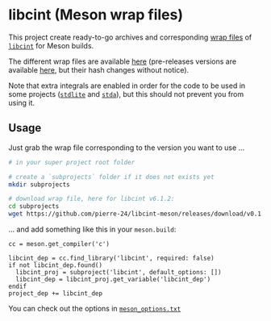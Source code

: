 # libcint (Meson wrap files)

This project create ready-to-go archives and corresponding [wrap files](https://mesonbuild.com/Wrap-dependency-system-manual.html) of [`libcint`](https://github.com/sunqm/libcint) for Meson builds.

The different wrap files are available [here](https://github.com/pierre-24/libcint-meson/releases/tag/v0.1.0) (pre-releases versions are available [here](https://github.com/pierre-24/libcint-meson/releases/tag/latest), but their hash changes without notice).

Note that extra integrals are enabled in order for the code to be used in some projects ([`stdlite`](https://github.com/pierre-24/stdlite) and [`stda`](https://github.com/grimme-lab/stda)), but this should not prevent you from using it.

## Usage

Just grab the wrap file corresponding to the version you want to use ...

```bash
# in your super project root folder

# create a `subprojects` folder if it does not exists yet
mkdir subprojects

# download wrap file, here for libcint v6.1.2:
cd subprojects
wget https://github.com/pierre-24/libcint-meson/releases/download/v0.1.0/libcint_v6.1.2.wrap -O libcint.wrap
```

... and add something like this in your `meson.build`:

```Meson
cc = meson.get_compiler('c')

libcint_dep = cc.find_library('libcint', required: false)
if not libcint_dep.found()
  libcint_proj = subproject('libcint', default_options: [])
  libcint_dep = libcint_proj.get_variable('libcint_dep')
endif
project_dep += libcint_dep
```

You can check out the options in [`meson_options.txt`](./for-meson/meson_options.txt)
